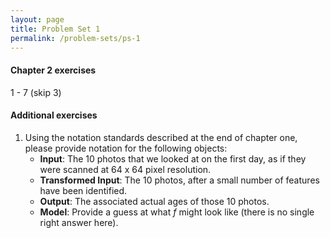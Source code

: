```yaml
---
layout: page
title: Problem Set 1
permalink: /problem-sets/ps-1
---
```


#### Chapter 2 exercises
1 - 7 (skip 3)

#### Additional exercises
1. Using the notation standards described at the end of chapter one, please 
provide notation for the following objects:
    - **Input**: The 10 photos that we looked at on the first day, as if they were scanned
    at 64 x 64 pixel resolution.
    - **Transformed Input**: The 10 photos, after a small number of features have
    been identified.
    - **Output**: The associated actual ages of those 10 photos.
    - **Model**: Provide a guess at what $f$ might look like (there is no single
    right answer here). 
    
    
